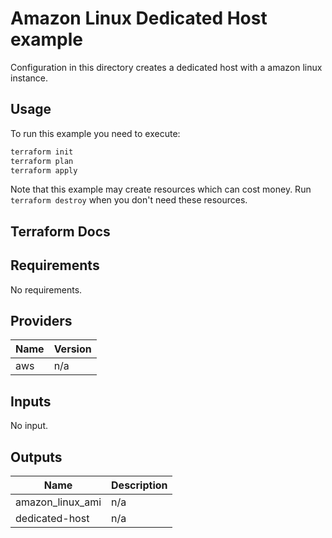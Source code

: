 # Amazon Linux Dedicated Host example

Configuration in this directory creates a dedicated host with a amazon linux instance.

## Usage

To run this example you need to execute:

```bash
terraform init
terraform plan
terraform apply
```

Note that this example may create resources which can cost money. Run `terraform destroy` when you don't need these resources.

## Terraform Docs

<!-- BEGINNING OF PRE-COMMIT-TERRAFORM DOCS HOOK -->
## Requirements

No requirements.

## Providers

| Name | Version |
|------|---------|
| aws | n/a |

## Inputs

No input.

## Outputs

| Name | Description |
|------|-------------|
| amazon\_linux\_ami | n/a |
| dedicated-host | n/a |
<!-- END OF PRE-COMMIT-TERRAFORM DOCS HOOK -->
